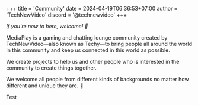 +++
title = 'Community'
date = 2024-04-19T06:36:53+07:00
author = 'TechNewVideo'
discord = '@technewvideo'
+++

*If you're new to here, welcome! 👋*

MediaPlay is a gaming and chatting lounge community created by TechNewVideo—also known as Techy—to bring people all around the world in this community and keep us connected in this world as possible.

We create projects to help us and other people who is interested in the community to create things together.

We welcome all people from different kinds of backgrounds no matter how different and unique they are. 🙂

Test
